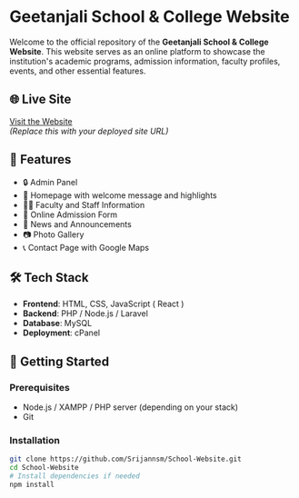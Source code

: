 # Geetanjali School & College Website

Welcome to the official repository of the **Geetanjali School & College Website**. This website serves as an online platform to showcase the institution's academic programs, admission information, faculty profiles, events, and other essential features.

## 🌐 Live Site

[Visit the Website](https://www.geetanjalischoolcollege.com.np)  
*(Replace this with your deployed site URL)*

## 📌 Features

- 🔒 Admin Panel
- 🏫 Homepage with welcome message and highlights
- 🧑‍🏫 Faculty and Staff Information
- 📝 Online Admission Form
- 📰 News and Announcements
- 📷 Photo Gallery
- 📞 Contact Page with Google Maps

## 🛠️ Tech Stack

- **Frontend**: HTML, CSS, JavaScript ( React )
- **Backend**: PHP / Node.js / Laravel
- **Database**: MySQL 
- **Deployment**: cPanel

## 🚀 Getting Started

### Prerequisites

- Node.js / XAMPP / PHP server (depending on your stack)
- Git

### Installation

```bash
git clone https://github.com/Srijannsm/School-Website.git
cd School-Website
# Install dependencies if needed
npm install
